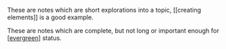 These are notes which are short explorations into a topic, [[creating elements]] is a good example.

These are notes which are complete, but not long or important enough for [[evergreen]] status.

[//begin]: # "Autogenerated link references for markdown compatibility"
[evergreen]: ../_pages/evergreen "evergreen"
[//end]: # "Autogenerated link references"